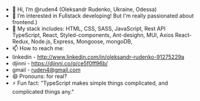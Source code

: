 - 👋 Hi, I’m @ruden4 (Oleksandr Rudenko, Ukraine, Odessa)
- 👀 I’m interested in Fullstack developing! But I'm really passionated about frontend.) 
- 🌱 My stack includes: HTML, CSS, SASS, JavaScript, Rest API TypeScript, React,
   Styled-components, Ant-desighn, MUI, Axios React-Redux, Node.js, Express, Mongoose, mongoDB,
- 📫 How to reach me:
-   linkedin - http://www.linkedin.com/in/oleksandr-rudenko-91275229a
-   djinni - https://djinni.co/q/ce5f0ff96b/
-   gmail - ruden4@gmail.com
- 😄 Pronouns: for real?
- ⚡ Fun fact: "TypeScript makes simple things complicated, and complicated things any."

<!---
ruden4/ruden4 is a ✨ special ✨ repository because its `README.md` (this file) appears on your GitHub profile.
You can click the Preview link to take a look at your changes.
--->
